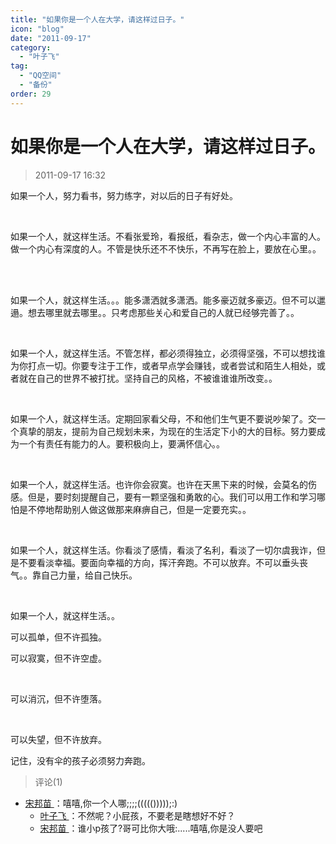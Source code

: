 ```yaml
---
title: "如果你是一个人在大学，请这样过日子。"
icon: "blog"
date: "2011-09-17"
category:
  - "叶子飞"
tag:
  - "QQ空间"
  - "备份"
order: 29
---
```

# 如果你是一个人在大学，请这样过日子。
> 2011-09-17 16:32


如果一个人，努力看书，努力练字，对以后的日子有好处。­

­

如果一个人，就这样生活。不看张爱玲，看报纸，看杂志，做一个内心丰富的人。做一个内心有深度的人。不管是快乐还不不快乐，不再写在脸上，要放在心里。。 ­

­

如果一个人，就这样生活。。。能多潇洒就多潇洒。能多豪迈就多豪迈。但不可以邋遢。想去哪里就去哪里。。只考虑那些关心和爱自己的人就已经够完善了。。 ­

­

如果一个人，就这样生活。不管怎样，都必须得独立，必须得坚强，不可以想找谁为你打点一切。你要专注于工作，或者早点学会赚钱，或者尝试和陌生人相处，或者就在自己的世界不被打扰。坚持自己的风格，不被谁谁谁所改变。。 ­

­

如果一个人，就这样生活。定期回家看父母，不和他们生气更不要说吵架了。交一个真挚的朋友，提前为自己规划未来，为现在的生活定下小的大的目标。努力要成为一个有责任有能力的人。要积极向上，要满怀信心。。 ­

­

如果一个人，就这样生活。也许你会寂寞。也许在天黑下来的时候，会莫名的伤感。但是，要时刻提醒自己，要有一颗坚强和勇敢的心。我们可以用工作和学习哪怕是不停地帮助别人做这做那来麻痹自己，但是一定要充实。。 ­

­

如果一个人，就这样生活。你看淡了感情，看淡了名利，看淡了一切尔虞我诈，但是不要看淡幸福。要面向幸福的方向，挥汗奔跑。不可以放弃。不可以垂头丧气。。靠自己力量，给自己快乐。 ­

­

如果一个人，就这样生活。。 ­

可以孤单，但不许孤独。 ­

可以寂寞，但不许空虚。 ­

­

可以消沉，但不许堕落。 ­

­

可以失望，但不许放弃。 ­

记住，没有伞的孩子必须努力奔跑。­
> 评论(1)


* [宋邦苗 ](https://user.qzone.qq.com/570788740)：嘻嘻,你一个人哪;;;;((((()))));:) 
	* [叶子飞 ](https://user.qzone.qq.com/2542864301)：不然呢？小屁孩，不要老是瞎想好不好？ 
	* [宋邦苗 ](https://user.qzone.qq.com/570788740)：谁小p孩了?哥可比你大哦:.....嘻嘻,你是没人要吧 